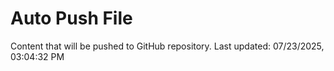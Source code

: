 # Auto Push File

Content that will be pushed to GitHub repository.
Last updated: 07/23/2025, 03:04:32 PM